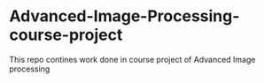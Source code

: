 # Advanced-Image-Processing-course-project
This repo contines work done in course project of Advanced Image processing
